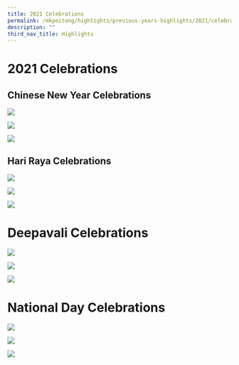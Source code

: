 ```yaml
---
title: 2021 Celebrations
permalink: /mkpeitong/highlights/previous-years-highlights/2021/celebrations/
description: ""
third_nav_title: Highlights
---
```


# 2021 Celebrations

## Chinese New Year Celebrations

![](/images/MK@Pei%20Tong/Highlights/2021/Events%20Celebrations%20CNY%20HR%20D%202.jpg)

![](/images/MK@Pei%20Tong/Highlights/2021/Events%20Celebrations%20CNY%20HR%20D%203.jpg)

![](/images/MK@Pei%20Tong/Highlights/2021/Events%20Celebrations%20CNY%20HR%20D%201.jpg)

## Hari Raya Celebrations

![](/images/MK@Pei%20Tong/Highlights/2021/Events%20Celebrations%20CNY%20HR%20D%204.jpg)

![](/images/MK@Pei%20Tong/Highlights/2021/Events%20Celebrations%20CNY%20HR%20D%206.jpg)

![](/images/MK@Pei%20Tong/Highlights/2021/Events%20Celebrations%20CNY%20HR%20D%205.jpg)

# Deepavali Celebrations
![](/images/MK@Pei%20Tong/Highlights/2021/Events%20Celebrations%20CNY%20HR%20D%207.jpg)

![](/images/MK@Pei%20Tong/Highlights/2021/Events%20Celebrations%20CNY%20HR%20D%208.jpg)

![](/images/MK@Pei%20Tong/Highlights/2021/Events%20Celebrations%20CNY%20HR%20D%209.jpg)

# National Day Celebrations

![](/images/MK@Pei%20Tong/Highlights/2021/Events%20Celebrations%20N%20D%201.jpg)

![](/images/MK@Pei%20Tong/Highlights/2021/Events%20Celebrations%20N%20D%203.jpg)

![](/images/MK@Pei%20Tong/Highlights/2021/Events%20Celebrations%20N%20D%202.jpg)

